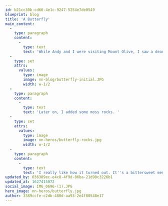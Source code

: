 ```yaml
---
id: b21cc30b-cd66-4e1c-9247-5254e7de0549
blueprint: blog
title: 'A Butterfly'
main_content:
  -
    type: paragraph
    content:
      -
        type: text
        text: 'While Andy and I were visiting Mount Olive, I saw a dead butterfly in the lawn and being the nerd that I am, I asked if I could preserve it. I made a display out of it and I love how it looks! '
  -
    type: set
    attrs:
      values:
        type: image
        image: nn-blog/butterfly-initial.JPG
        width: w-1/2
  -
    type: paragraph
    content:
      -
        type: text
        text: 'Later on, I added some moss rocks. '
  -
    type: set
    attrs:
      values:
        type: image
        image: nn-heros/butterfly-rocks.jpg
        width: w-1/2
  -
    type: paragraph
    content:
      -
        type: text
        text: 'I really like how it turned out. It''s a bittersweet memory for me because we were in town for Grandma Doris''s funeral and we also spent also time with family. '
updated_by: 036389ec-e4c8-4f9d-86ba-21d98c3226b1
updated_at: 1627415072
social_image: IMG_0696-(1).JPG
hero_image: nn-heros/butterfly.jpg
author: 3389ccfe-c2db-480d-aa93-2e4f80548e17
---
```

